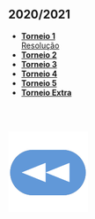 ## 2020/2021
* [**Torneio 1**](t1-2021.md)
<br>  [Resolução](t1-2021-res.md)
* [**Torneio 2**]()
* [**Torneio 3**]()
* [**Torneio 4**]()
* [**Torneio 5**]()
* [**Torneio Extra**]()

<br><br>

[![retroceder](https://raw.githubusercontent.com/David81820/Recursos-LCC/main/Rewind.png)](https://david81820.github.io/Recursos-LCC/2ano/2sem/LA2)
